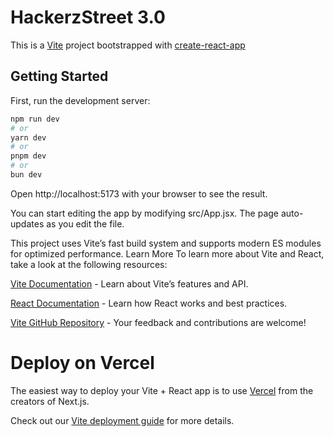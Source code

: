 # HackerzStreet 3.0
This is a [Vite](https://vite.dev/) project bootstrapped with [create-react-app](https://create-react-app.dev/docs/getting-started/)

## Getting Started

First, run the development server:

```sh
npm run dev
# or
yarn dev
# or
pnpm dev
# or
bun dev
```
Open http://localhost:5173 with your browser to see the result.

You can start editing the app by modifying src/App.jsx. The page auto-updates as you edit the file.

This project uses Vite’s fast build system and supports modern ES modules for optimized performance.
Learn More
To learn more about Vite and React, take a look at the following resources:

[Vite Documentation](https://vite.dev/) - Learn about Vite’s features and API.

[React Documentation](https://react.dev/learn) - Learn how React works and best practices.

[Vite GitHub Repository](https://github.com/vitejs/vite) - Your feedback and contributions are welcome!

# Deploy on Vercel
The easiest way to deploy your Vite + React app is to use [Vercel](https://vercel.com/new?utm_medium=default-template&filter=next.js&utm_source=create-next-app&utm_campaign=create-next-app-readme) from the creators of Next.js.

Check out our [Vite deployment guide](https://vercel.com/docs/frameworks/vite) for more details.
